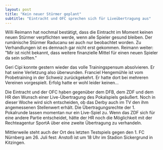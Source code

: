 ```yaml
---
layout: post
title: "Kein neuer Stürmer geplant"
subtitle: "Eintracht und OFC sprechen sich für Liveübertragung aus"
---
```


Willi Reimann hat nochmal bestätigt, dass die Eintracht im Moment keinen neuen Stürmer verpflichten werde, wenn alle Spieler gesund bleiben. Der rumänische Stürmer Raducanu sei auch nur beobachtet worden. Zu Verhandlungen ist es demnach gar nicht erst gekommen. Reimann weiter: "Mir ist nicht bekannt, dass weitere finanzielle Mittel für einen neuen Spieler da sein sollten." 

Geri Cipi konnte gestern wieder das volle Trainingspensum absolvieren. Er hat seine Verletzung also überwunden. Franciel Hengemühle ist vom Probetraining in der Schweiz zurückgekehrt. Er hatte dort bei mehreren Vereinen vorgespielt. Erfolg hatte er wohl leider keinen...

Die Eintracht und der OFC haben gegenüber dem DFB, dem ZDF und dem HR den Wunsch einer Live-Übertragung des Pokalspiels geäußert. Noch in dieser Woche wird sich entscheiden, ob das Derby auch im TV den ihm angemessenen Stellenwert erhält. Die Übertragungsrechte der 1. Pokalrunde lassen momentan nur ein Live-Spiel zu. Wenn das ZDF sich für eine andere Partie entscheidet, hätte der HR noch die Möglichkeit mit der Rechteagentur SportA über eine zweite Übertragung zu verhandeln.

Mittlerweile steht auch der Ort des letzten Testspiels gegen den 1. FC Nürnberg am 26. Juli fest: Anstoß ist um 18 Uhr im Stadion Sickergrund in Kitzingen.
